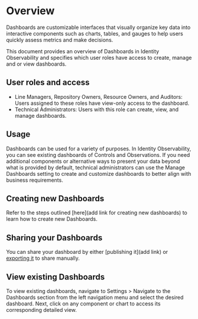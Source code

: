 # Overview  
 
Dashboards are customizable interfaces that visually organize key data into interactive components such as charts, tables, and gauges to help users quickly assess metrics and make decisions.    

This document provides an overview of Dashboards in Identity Observability and specifies which user roles have access to create, manage and or view dashboards.  
 
 
## User roles and access 

* Line Managers, Repository Owners, Resource Owners, and Auditors: Users assigned to these roles have view-only access to the dashboard. 
* Technical Administrators: Users with this role can create, view, and manage dashboards. 

## Usage  

Dashboards can be used for a variety of purposes. In Identity Observability, you can see existing dashboards of Controls and Observations. If you need additional components or alternative ways to present your data beyond what is provided by default, technical administrators can use the Manage Dashboards setting to create and customize dashboards to better align with business requirements.

## Creating new Dashboards  
 
Refer to the steps outlined [here](add link for creating new dashboards) to learn how to create new Dashboards.  
 
## Sharing your Dashboards 

You can share your dashboard by either [publishing it](add link) or [exporting it]() to share manually. 

## View existing Dashboards  

To view existing dashboards, navigate to Settings > Navigate to the Dashboards section from the left navigation menu and select the desired dashboard. Next, click on any component or chart to access its corresponding detailed view. 
 
 
